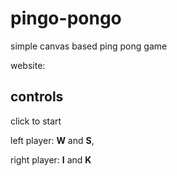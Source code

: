 # pingo-pongo
 
simple canvas based ping pong game

website: 

## controls

click to start

left player: **W** and **S**,

right player: **I** and **K**

